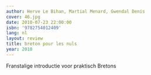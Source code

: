 ```yaml
---
author: Herve Le Bihan, Martial Menard, Gwendal Denis
cover: 46.jpg
date: 2010-07-23 22:00:00
isbn: '9782754012409'
lang: nl
layout: review
title: breton pour les nuls
year: 2010
---
```

Franstalige introductie voor praktisch Bretons
